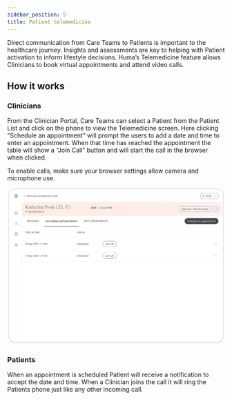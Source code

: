 ```yaml
---
sidebar_position: 5
title: Patient telemedicine
---
```


Direct communication from Care Teams to Patients is important to the healthcare journey. Insights and assessments are key to helping with Patient activation to inform lifestyle decisions. Huma’s Telemedicine feature allows Clinicians to book virtual appointments and attend video calls.

## How it works 

### Clinicians

From the Clinician Portal, Care Teams can select a Patient from the Patient List and click on the phone to view the Telemedicine screen. Here clicking “Schedule an appointment” will prompt the users to add a date and time to enter an appointment. When that time has reached the appointment the table will show a “Join Call” button and will start the call in the browser when clicked.

To enable calls, make sure your browser settings allow camera and microphone use.

![Making an Appointment in the Clinician Portal](./assets/patient-telemedicine.png)

### Patients

When an appointment is scheduled Patient will receive a notification to accept the date and time. When a Clinician joins the call it will ring the Patients phone just like any other incoming call.
